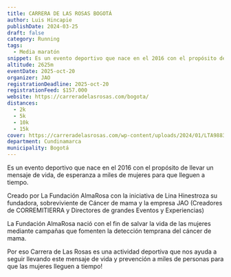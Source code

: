 ```yaml
---
title: CARRERA DE LAS ROSAS BOGOTÁ
author: Luis Hincapie
publishDate: 2024-03-25
draft: false
category: Running
tags:
  - Media maratón
snippet: Es un evento deportivo que nace en el 2016 con el propósito de llevar un mensaje de vida, de esperanza a miles de mujeres para que lleguen a tiempo.
altitude: 2625m
eventDate: 2025-oct-20
organizer: JAO
registrationDeadline: 2025-oct-20
registrationFeed: $157.000
website: https://carreradelasrosas.com/bogota/
distances:
  - 2k
  - 5k
  - 10k
  - 15k
cover: https://carreradelasrosas.com/wp-content/uploads/2024/01/LTA9883.jpg
department: Cundinamarca
municipality: Bogotá
---
```


Es un evento deportivo que nace en el 2016 con el propósito de llevar un mensaje de vida, de esperanza a miles de
mujeres para que lleguen a tiempo.

Creado por La Fundación AlmaRosa con la iniciativa de Lina Hinestroza su fundadora, sobreviviente de Cáncer de mama y la
empresa JAO (Creadores de CORREMITIERRA y Directores de grandes Eventos y Experiencias)

La Fundación AlmaRosa nació con el fin de salvar la vida de las mujeres mediante campañas que fomenten la detección
temprana del cáncer de mama.

Por eso Carrera de Las Rosas es una actividad deportiva que nos ayuda a seguir llevando este mensaje de vida y
prevención a miles de personas para que las mujeres lleguen a tiempo!
